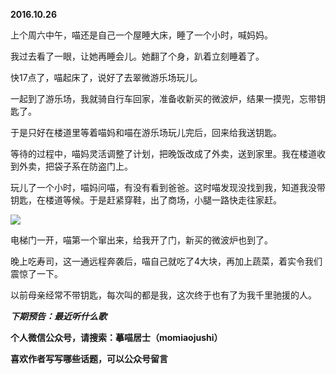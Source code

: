 
          
            
**2016.10.26**

上个周六中午，喵还是自己一个屋睡大床，睡了一个小时，喊妈妈。

我过去看了一眼，让她再睡会儿。她翻了个身，趴着立刻睡着了。

快17点了，喵起床了，说好了去翠微游乐场玩儿。

一起到了游乐场，我就骑自行车回家，准备收新买的微波炉，结果一摸兜，忘带钥匙了。

于是只好在楼道里等着喵妈和喵在游乐场玩儿完后，回来给我送钥匙。

等待的过程中，喵妈灵活调整了计划，把晚饭改成了外卖，送到家里。我在楼道收到外卖，把袋子系在防盗门上。

玩儿了一个小时，喵妈问喵，有没有看到爸爸。这时喵发现没找到我，知道我没带钥匙，在楼道等候。于是赶紧穿鞋，出了商场，小腿一路快走往家赶。



![](//upload-images.jianshu.io/upload_images/51001-b8f9963285322ec1.jpg)




电梯门一开，喵第一个窜出来，给我开了门，新买的微波炉也到了。

晚上吃寿司，这一通远程奔袭后，喵自己就吃了4大块，再加上蔬菜，着实令我们震惊了一下。

以前母亲经常不带钥匙，每次叫的都是我，这次终于也有了为我千里驰援的人。


***下期预告：最近听什么歌***


**个人微信公众号，请搜索：摹喵居士（momiaojushi）**

**喜欢作者写写哪些话题，可以公众号留言**

          
        